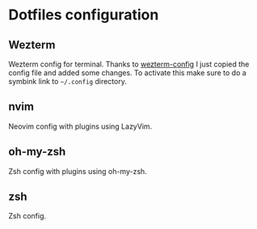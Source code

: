 # Dotfiles configuration

## Wezterm

Wezterm config for terminal.
Thanks to [wezterm-config](https://github.com/KevinSilvester/wezterm-config) I just copied the config file and added some changes.
To activate this make sure to do a symbink link to `~/.config` directory.

## nvim

Neovim config with plugins using LazyVim.

## oh-my-zsh

Zsh config with plugins using oh-my-zsh.

## zsh

Zsh config.
